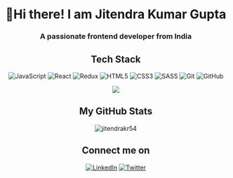 <!--
<p align="left"> <img src="https://komarev.com/ghpvc/?username=jitendrakr54&label=Profile%20views&color=0e75b6&style=flat" alt="jitendrakr54" /> </p>

<p align="left"> <a href="https://github.com/ryo-ma/github-profile-trophy"><img src="https://github-profile-trophy.vercel.app/?username=jitendrakr54" alt="jitendrakr54" /></a> </p>

<p align="left"> <a href="https://twitter.com/jitendrakr54" target="blank"><img src="https://img.shields.io/twitter/follow/jitendrakr54?logo=twitter&style=for-the-badge" alt="jitendrakr54" /></a> </p>

- 🌱 I’m currently learning **TypeScript**

- 💬 Ask me about **JavaScript, ReactJS**

- 📫 How to reach me **jitendrakr54@outlook.com**
-->

<h1 align="center">👋Hi there! I am Jitendra Kumar Gupta</h1>
<h3 align="center">A passionate frontend developer from India</h3>


<h2 align="center">Tech Stack</h2>
  <p align="center">
	<img alt="JavaScript" src="https://img.shields.io/badge/javascript-%23323330.svg?style=for-the-badge&logo=javascript&logoColor=%23F7DF1E"/>
	<img alt="React" src="https://img.shields.io/badge/react-%2320232a.svg?style=for-the-badge&logo=react&logoColor=%2361DAFB"/>
	<img alt="Redux" src="https://img.shields.io/badge/redux-%23593d88.svg?style=for-the-badge&logo=redux&logoColor=white"/>
	<img alt="HTML5" src="https://img.shields.io/badge/html5-%23E34F26.svg?style=for-the-badge&logo=html5&logoColor=white"/>
	<img alt="CSS3" src="https://img.shields.io/badge/css3-%231572B6.svg?style=for-the-badge&logo=css3&logoColor=white"/>
	<img alt="SASS" src="https://img.shields.io/badge/SASS-hotpink.svg?style=for-the-badge&logo=SASS&logoColor=white"/>
	<img alt="Git" src="https://img.shields.io/badge/git-%23F05033.svg?style=for-the-badge&logo=git&logoColor=white"/>
	<img alt="GitHub" src="https://img.shields.io/badge/github-%23121011.svg?style=for-the-badge&logo=github&logoColor=white"/>
  </p>
  
<p align="center">
  <img src="https://github-readme-stats.vercel.app/api/top-langs/?username=jitendrakr54&&langs_count=5&&theme=dark">
</p>

<h2 align="center">My GitHub Stats</h2>
<p align="center">
  <img align="center" src="https://github-readme-stats.vercel.app/api?username=jitendrakr54&show_icons=true&locale=en&theme=dark"" alt="jitendrakr54" />
</p>



<h2 align="center">Connect me on</h2>
<p align="center">
  <a href="https://linkedin.com/in/jitendra-kumar-gupta-1917a296"><img alt="LinkedIn" src="https://img.shields.io/badge/linkedin-%230077B5.svg?style=for-the-badge&logo=linkedin&logoColor=white"></a>
  <a href="https://twitter.com/jitendrakr54"><img alt="Twitter" src="https://img.shields.io/badge/twitter-%231DA1F2.svg?style=for-the-badge&logo=Twitter&logoColor=white" ></a>
</p>
